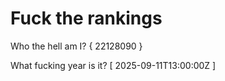 # Fuck the rankings

Who the hell am I?
{ 22128090 }

What fucking year is it?
[ 2025-09-11T13:00:00Z ]
